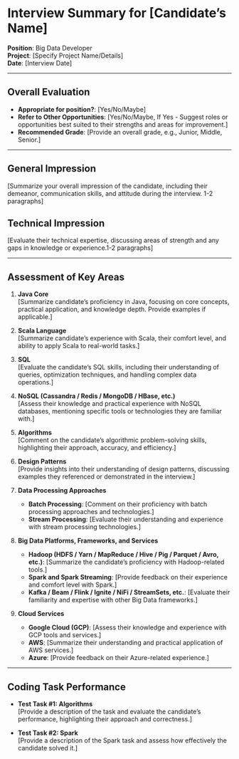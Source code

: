 # Interview Summary for [Candidate’s Name]

**Position**: Big Data Developer  
**Project**: [Specify Project Name/Details]  
**Date**: [Interview Date]  

---

## Overall Evaluation

- **Appropriate for position?**: [Yes/No/Maybe]  
- **Refer to Other Opportunities**: [Yes/No/Maybe, If Yes - Suggest roles or opportunities best suited to their strengths and areas for improvement.]  
- **Recommended Grade**: [Provide an overall grade, e.g., Junior, Middle, Senior.]  

---

## General Impression  
[Summarize your overall impression of the candidate, including their demeanor, communication skills, and attitude during the interview. 1-2 paragraphs]  

## Technical Impression  
[Evaluate their technical expertise, discussing areas of strength and any gaps in knowledge or experience.1-2 paragraphs]  

---

## Assessment of Key Areas

1. **Java Core**  
   [Summarize candidate’s proficiency in Java, focusing on core concepts, practical application, and knowledge depth. Provide examples if applicable.]  

2. **Scala Language**  
   [Summarize candidate’s experience with Scala, their comfort level, and ability to apply Scala to real-world tasks.]  

3. **SQL**  
   [Evaluate the candidate’s SQL skills, including their understanding of queries, optimization techniques, and handling complex data operations.]  

4. **NoSQL (Cassandra / Redis / MongoDB / HBase, etc.)**  
   [Assess their knowledge and practical experience with NoSQL databases, mentioning specific tools or technologies they are familiar with.]  

5. **Algorithms**  
   [Comment on the candidate’s algorithmic problem-solving skills, highlighting their approach, accuracy, and efficiency.]  

6. **Design Patterns**  
   [Provide insights into their understanding of design patterns, discussing examples they referenced or demonstrated in the interview.]  

7. **Data Processing Approaches**  
   - **Batch Processing**: [Comment on their proficiency with batch processing approaches and technologies.]  
   - **Stream Processing**: [Evaluate their understanding and experience with stream processing technologies.]  

8. **Big Data Platforms, Frameworks, and Services**  
   - **Hadoop (HDFS / Yarn / MapReduce / Hive / Pig / Parquet / Avro, etc.)**: [Summarize the candidate’s proficiency with Hadoop-related tools.]  
   - **Spark and Spark Streaming**: [Provide feedback on their experience and comfort level with Spark.]  
   - **Kafka / Beam / Flink / Ignite / NiFi / StreamSets, etc.**: [Evaluate their familiarity and expertise with other Big Data frameworks.]  

9. **Cloud Services**  
   - **Google Cloud (GCP)**: [Assess their knowledge and experience with GCP tools and services.]  
   - **AWS**: [Summarize their understanding and practical application of AWS services.]  
   - **Azure**: [Provide feedback on their Azure-related experience.]  

---

## Coding Task Performance

- **Test Task #1: Algorithms**  
   [Provide a description of the task and evaluate the candidate’s performance, highlighting their approach and correctness.]  

- **Test Task #2: Spark**  
   [Provide a description of the Spark task and assess how effectively the candidate solved it.]  

